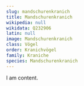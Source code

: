 ```yaml
---
slug: mandschurenkranich
title: Mandschurenkranich
wikipedia: null
wikidata: Q232906
latin: null
image: Mandschurenkranich
class: Vögel
order: Kranichvögel
family: Kraniche
species: Mandschurenkranich
---
```


I am content.
